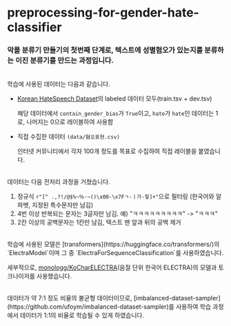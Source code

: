 # preprocessing-for-gender-hate-classifier

### 악플 분류기 만들기의 첫번째 단계로, 텍스트에 성별혐오가 있는지를 분류하는 이진 분류기를 만드는 과정입니다.


</br>
학습에 사용된 데이터는 다음과 같습니다.

- [Korean HateSpeech Dataset](https://github.com/kocohub/korean-hate-speech)의 labeled 데이터 모두(train.tsv + dev.tsv)

  해당 데이터에서 `contain_gender_bias`가 `True`이고, `hate`가 `hate`인 데이터는 1로, 나머지는 0으로 레이블하여 사용함

- 직접 수집한 데이터 `(data/혐오표현.csv)`

  인터넷 커뮤니티에서 각자 100개 정도를 목표로 수집하여 직접 레이블을 붙였습니다.


</br>
데이터는 다음 전처리 과정을 거쳤습니다.

1. 정규식 `r"[^ .,?!/@$%~％·∼()\x00-\x7Fㄱ-ㅣ가-힣]+"`으로 필터링 (한국어와 알파벳, 지정된 특수문자만 남김)
2. 4번 이상 반복되는 문자는 3글자만 남김. 예) "ㅋㅋㅋㅋㅋㅋㅋㅋㅋ" -> "ㅋㅋㅋ"
3. 2칸 이상의 공백문자는 1칸만 남김, 텍스트 맨 앞과 뒤의 공백 제거


</br>
학습에 사용된 모델은 [transformers](https://huggingface.co/transformers/)의 `ElectraModel`이며 그 중 `ElectraForSequenceClassification`를 사용하였습니다.

세부적으로, [monologg/KoCharELECTRA](https://github.com/monologg/KoCharELECTRA)(음절 단위 한국어 ELECTRA)의 모델과 토크나이저를 사용했습니다.


</br>
데이터가 약 7:1 정도 비율의 불균형 데이터이므로, [imbalanced-dataset-sampler](https://github.com/ufoym/imbalanced-dataset-sampler)를 사용하여 학습 과정에서 데이터가 1:1의 비율로 학습될 수 있게 하였습니다.